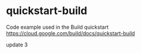 # quickstart-build
Code example used in the Build quickstart
https://cloud.google.com/build/docs/quickstart-build

update 3
